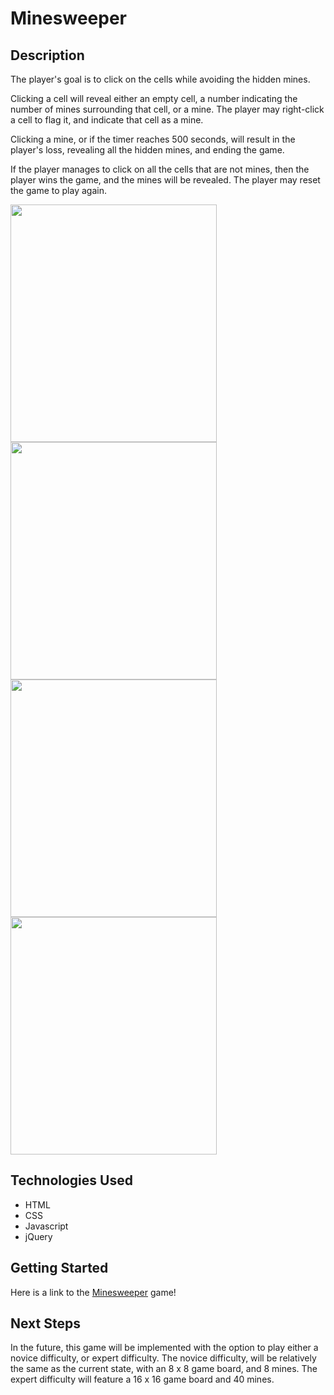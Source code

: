 # Minesweeper

## Description
<p>The player's goal is to click on the cells while avoiding the hidden mines.</p>

<p>Clicking a cell will reveal either an empty cell, a number indicating the number of mines surrounding that cell, or a mine. The player may right-click a cell to flag it, and indicate that cell as a mine.</p>

<p>Clicking a mine, or if the timer reaches 500 seconds, will result in the player's loss, revealing all the hidden mines, and ending the game.</p>

<p>If the player manages to click on all the cells that are not mines, then the player wins the game, and the mines will be revealed. The player may reset the game to play again.</p>

<div class="" style="display:inline-block;">
    <img src='https://i.imgur.com/3fFhT9i.png' width='330px' height='380px'>
</div>

<div class="" style="display:inline-block;">
    <img src='https://i.imgur.com/njzfKya.png' width='330px' height='380px'>
</div>

<div class="" style="display:inline-block;">
    <img src='https://i.imgur.com/lU1wSLO.png' width='330px' height='380px'>
</div>

<div class="" style="display:inline-block;">
    <img src='https://i.imgur.com/fPXTtFX.png' width='330px' height='380px'>
</div>

## Technologies Used

- HTML
- CSS
- Javascript
- jQuery


## Getting Started

Here is a link to the [Minesweeper](https://vtran95.github.io/minesweeper/) game!


## Next Steps

In the future, this game will be implemented with the option to play either a novice difficulty, or expert difficulty. The novice difficulty, will be relatively the same as the current state, with an 8 x 8 game board, and 8 mines. The expert difficulty will feature a 16 x 16 game board and 40 mines.